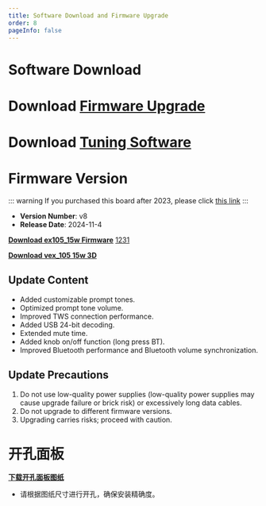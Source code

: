 ```yaml
---
title: Software Download and Firmware Upgrade
order: 8
pageInfo: false
---
```


# Software Download
# Download [Firmware Upgrade](https://likeyou156156.online:9000/lky/tools/MV_Assisant_Tools_2021_V3.0.9T(2023.05.29).exe)
# Download [Tuning Software](https://likeyou156156.online:9000/lky/tools/ACPWorkbench_24bit.exe)

# Firmware Version
::: warning
If you purchased this board after 2023, please click [this link](/firmware/)
:::
- **Version Number**: v8
- **Release Date**: 2024-11-4

**[Download ex105_15w Firmware](https://likeyou156156.online:9000/lky/VEX/VEX105_15W/bin/15w-2024-11-4.mva)**
[1231](https://likeyou156156.online:9000/lky/lky/BT.zip)

**[Download vex_105 15w 3D](https://likeyou156156.online:9000/lky/3D/VEX105_15W.step)**

## Update Content
- Added customizable prompt tones.
- Optimized prompt tone volume.
- Improved TWS connection performance.
- Added USB 24-bit decoding.
- Extended mute time.
- Added knob on/off function (long press BT).
- Improved Bluetooth performance and Bluetooth volume synchronization.

## Update Precautions
1. Do not use low-quality power supplies (low-quality power supplies may cause upgrade failure or brick risk) or excessively long data cables.
2. Do not upgrade to different firmware versions.
3. Upgrading carries risks; proceed with caution.
# 开孔面板
**[下载开孔面板图纸](/image/按键面板孔距.bak)**
- 请根据图纸尺寸进行开孔，确保安装精确度。